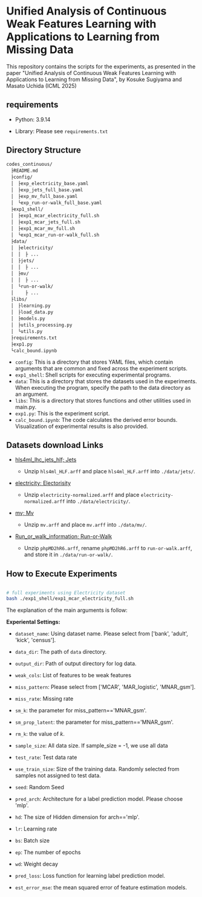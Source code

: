 # Unified Analysis of Continuous Weak Features Learning with Applications to Learning from Missing Data

This repository contains the scripts for the experiments, as presented in the paper "Unified Analysis of Continuous Weak Features Learning with Applications to Learning from Missing Data", by Kosuke Sugiyama and Masato Uchida (ICML 2025)

## requirements

* Python: 3.9.14

* Library: Please see `requirements.txt`


## Directory Structure

```
codes_continuous/
　├README.md
　├config/
　│　├exp_electricity_base.yaml
　│　├exp_jets_full_base.yaml
　│　├exp_mv_full_base.yaml
　│　└exp_run-or-walk_full_base.yaml
　├exp1_shell/
　│　├exp1_mcar_electricity_full.sh
　│　├exp1_mcar_jets_full.sh
　│　├exp1_mcar_mv_full.sh
　│　└exp1_mcar_run-or-walk_full.sh
　├data/
　│　├electricity/
　│　│　├ ...
　│　├jets/
　│　│　├ ...
　│　├mv/
　│　│　├ ...
　│　└run-or-walk/
　│　 　├ ...
　├libs/
　│　├learning.py
　│　├load_data.py
　│　├models.py
　│　├utils_processing.py
　│　└utils.py
　├requirements.txt
　├exp1.py
　└calc_bound.ipynb
```

* `config`: This is a directory that stores YAML files, which contain arguments that are common and fixed across the experiment scripts.
* `exp1_shell`: Shell scripts for executing experimental programs.
* `data`: This is a directory that stores the datasets used in the experiments. When executing the program, specify the path to the data directory as an argument.
* `libs`: This is a directory that stores functions and other utilities used in main.py.
* `exp1.py`: This is the experiment script.
* `calc_bound.ipynb`: The code calculates the derived error bounds. Visualization of experimental results is also provided.


## Datasets download Links

* [hls4ml_lhc_jets_hlf; Jets](https://www.openml.org/search?type=data&status=active&qualities.NumberOfInstances=between_10000_100000&qualities.NumberOfClasses=gte_2&format=ARFF&id=42468&sort=runs)

    * Unzip `hls4ml_HLF.arff` and place `hls4ml_HLF.arff` into `./data/jets/`.

* [electricity; Electorisity](https://www.openml.org/search?type=data&status=active&id=151&sort=runs)

    * Unzip `electricity-normalized.arff` and place `electricity-normalized.arff` into `./data/electricity/`.

* [mv; Mv](https://www.openml.org/search?type=data&status=active&sort=runs&order=desc&qualities.NumberOfInstances=between_10000_100000&id=881)

    * Unzip `mv.arff` and place `mv.arff` into `./data/mv/`.

* [Run_or_walk_information; Run-or-Walk](https://www.openml.org/search?type=data&status=active&id=40922&sort=runs)

    * Unzip `phpMD2hR6.arff`, rename `phpMD2hR6.arff` to `run-or-walk.arff`, and store it in `./data/run-or-walk/`.


## How to Execute Experiments

```bash

# full experiments using Electricity dataset 
bash ./exp1_shell/exp1_mcar_electricity_full.sh

```

The explanation of the main arguments is follow:

**Experiental Settings:**

* `dataset_name`: Using dataset name. Please select from ['bank', 'adult', 'kick', 'census'].

* `data_dir`: The path of `data` directory.

* `output_dir`: Path of output directory for log data. 

* `weak_cols`: List of features to be weak features

* `miss_pattern`: Please select from ['MCAR', 'MAR_logistic', 'MNAR_gsm'].

* `miss_rate`: Missing rate

* `sm_k`: the parameter for miss_pattern=='MNAR_gsm'.

* `sm_prop_latent`: the parameter for miss_pattern=='MNAR_gsm'.

* `rm_k`: the value of $k$.

* `sample_size`: All data size. If sample_size = -1, we use all data

* `test_rate`: Test data rate

* `use_train_size`: Size of the training data. Randomly selected from samples not assigned to test data.

* `seed`: Random Seed

* `pred_arch`: Architecture for a label prediction model. Please choose 'mlp'.

* `hd`: The size of Hidden dimension for arch=='mlp'.

* `lr`: Learning rate

* `bs`: Batch size

* `ep`: The number of epochs

* `wd`: Weight decay

* `pred_loss`: Loss function for learning label prediction model.

* `est_error_mse`: the mean squared error of feature estimation models.
